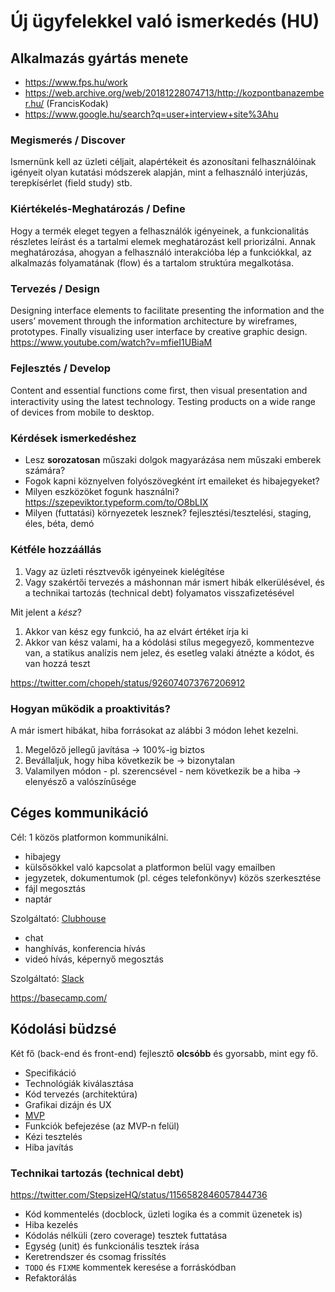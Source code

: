 # Új ügyfelekkel való ismerkedés (HU)

## Alkalmazás gyártás menete

- https://www.fps.hu/work
- https://web.archive.org/web/20181228074713/http://kozpontbanazember.hu/ (FrancisKodak)
- https://www.google.hu/search?q=user+interview+site%3Ahu

### Megismerés / Discover

Ismernünk kell az üzleti céljait, alapértékeit
és azonosítani felhasználóinak igényeit
olyan kutatási módszerek alapján,
mint a felhasználó interjúzás, terepkísérlet (field study) stb.

### Kiértékelés-Meghatározás / Define

Hogy a termék eleget tegyen a felhasználók igényeinek,
a funkcionalitás részletes leírást
és a tartalmi elemek meghatározást kell priorizálni.
Annak meghatározása, ahogyan a felhasználó interakcióba lép a funkciókkal,
az alkalmazás folyamatának (flow) és a tartalom struktúra megalkotása.

### Tervezés / Design

Designing interface elements to facilitate presenting the information
and the users’ movement through the information architecture by wireframes, prototypes.
Finally visualizing user interface by creative graphic design.
https://www.youtube.com/watch?v=mfieI1UBiaM

### Fejlesztés / Develop

Content and essential functions come ﬁrst,
then visual presentation and interactivity using the latest technology.
Testing products on a wide range of devices from mobile to desktop.


### Kérdések ismerkedéshez

- Lesz **sorozatosan** műszaki dolgok magyarázása nem műszaki emberek számára?
- Fogok kapni köznyelven folyószövegként írt emaileket és hibajegyeket?
- Milyen eszközöket fogunk használni?
  https://szepeviktor.typeform.com/to/O8bLIX
- Milyen (futtatási) környezetek lesznek?
  fejlesztési/tesztelési, staging, éles, béta, demó

### Kétféle hozzáállás

1. Vagy az üzleti résztvevők igényeinek kielégítése
2. Vagy szakértői tervezés a máshonnan már ismert hibák elkerülésével,
   és a technikai tartozás (technical debt) folyamatos visszafizetésével

Mit jelent a _kész_?

1. Akkor van kész egy funkció, ha az elvárt értéket írja ki
2. Akkor van kész valami, ha a kódolási stílus megegyező, kommentezve van, a statikus analízis nem jelez,
   és esetleg valaki átnézte a kódot, és van hozzá teszt

https://twitter.com/chopeh/status/926074073767206912

### Hogyan működik a proaktivitás?

A már ismert hibákat, hiba forrásokat az alábbi 3 módon lehet kezelni.

1. Megelőző jellegű javítása → 100%-ig biztos
2. Bevállaljuk, hogy hiba következik be → bizonytalan
3. Valamilyen módon - pl. szerencsével - nem következik be a hiba → elenyésző a valószínűsége


## Céges kommunikáció

Cél: 1 közös platformon kommunikálni.

- hibajegy
- külsősökkel való kapcsolat a platformon belül vagy emailben
- jegyzetek, dokumentumok (pl. céges telefonkönyv) közös szerkesztése
- fájl megosztás
- naptár

Szolgáltató: [Clubhouse](https://clubhouse.io/)

* chat
* hanghívás, konferencia hívás
* videó hívás, képernyő megosztás

Szolgáltató: [Slack](https://slack.com/)

https://basecamp.com/


## Kódolási büdzsé

Két fő (back-end és front-end) fejlesztő **olcsóbb** és gyorsabb, mint egy fő.

- Specifikáció
- Technológiák kiválasztása
- Kód tervezés (architektúra)
- Grafikai dizájn és UX
- [MVP](https://en.wikipedia.org/wiki/Minimum_viable_product)
- Funkciók befejezése (az MVP-n felül)
- Kézi tesztelés
- Hiba javítás

### Technikai tartozás (technical debt)

https://twitter.com/StepsizeHQ/status/1156582846057844736

- Kód kommentelés (docblock, üzleti logika és a commit üzenetek is)
- Hiba kezelés
- Kódolás nélküli (zero coverage) tesztek futtatása
- Egység (unit) és funkcionális tesztek írása
- Keretrendszer és csomag frissítés
- `TODO` és `FIXME` kommentek keresése a forráskódban
- Refaktorálás
